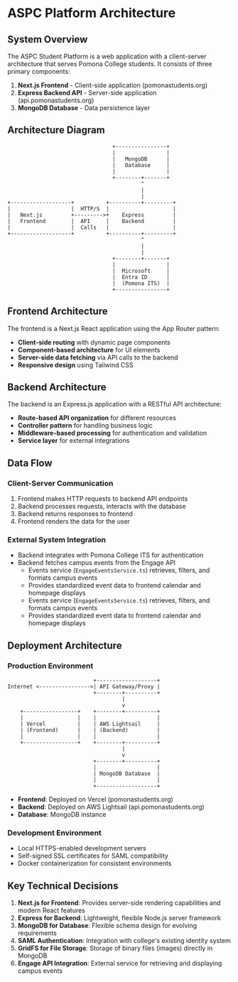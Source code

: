 # ASPC Platform Architecture

## System Overview

The ASPC Student Platform is a web application with a client-server architecture that serves Pomona College students. It consists of three primary components:

1. **Next.js Frontend** - Client-side application (pomonastudents.org)
2. **Express Backend API** - Server-side application (api.pomonastudents.org)
3. **MongoDB Database** - Data persistence layer

## Architecture Diagram

```
                                 +----------------+
                                 |                |
                                 |   MongoDB      |
                                 |   Database     |
                                 |                |
                                 +--------+-------+
                                          ^
                                          |
                                          |
+-------------------+          +----------+---------+
|                   |  HTTP/S  |                    |
|   Next.js         +--------->+    Express         |
|   Frontend        |  API     |    Backend         |
|                   |  Calls   |                    |
+-------------------+          +----------+---------+
                                          ^
                                          |
                                          |
                                 +--------+-------+
                                 |                |
                                 |  Microsoft     |
                                 |  Entra ID      |
                                 |  (Pomona ITS)  |
                                 +----------------+
```

## Frontend Architecture

The frontend is a Next.js React application using the App Router pattern:

- **Client-side routing** with dynamic page components
- **Component-based architecture** for UI elements
- **Server-side data fetching** via API calls to the backend
- **Responsive design** using Tailwind CSS

## Backend Architecture

The backend is an Express.js application with a RESTful API architecture:

- **Route-based API organization** for different resources
- **Controller pattern** for handling business logic
- **Middleware-based processing** for authentication and validation
- **Service layer** for external integrations

## Data Flow

### Client-Server Communication

1. Frontend makes HTTP requests to backend API endpoints
2. Backend processes requests, interacts with the database
3. Backend returns responses to frontend
4. Frontend renders the data for the user

### External System Integration

- Backend integrates with Pomona College ITS for authentication
- Backend fetches campus events from the Engage API
  - Events service (`EngageEventsService.ts`) retrieves, filters, and formats campus events
  - Provides standardized event data to frontend calendar and homepage displays
  - Events service (`EngageEventsService.ts`) retrieves, filters, and formats campus events
  - Provides standardized event data to frontend calendar and homepage displays

## Deployment Architecture

### Production Environment

```
                           +-------------------+
Internet <---------------->| API Gateway/Proxy |
                           +--------+----------+
                                    |
                                    v
    +-----------------+    +--------+----------+
    |                 |    |                   |
    | Vercel          |    | AWS Lightsail     |
    | (Frontend)      |    | (Backend)         |
    |                 |    |                   |
    +-----------------+    +--------+----------+
                                    |
                                    v
                           +--------+----------+
                           |                   |
                           | MongoDB Database  |
                           |                   |
                           +-------------------+
```

- **Frontend**: Deployed on Vercel (pomonastudents.org)
- **Backend**: Deployed on AWS Lightsail (api.pomonastudents.org)
- **Database**: MongoDB instance

### Development Environment

- Local HTTPS-enabled development servers
- Self-signed SSL certificates for SAML compatibility
- Docker containerization for consistent environments

## Key Technical Decisions

1. **Next.js for Frontend**: Provides server-side rendering capabilities and modern React features
2. **Express for Backend**: Lightweight, flexible Node.js server framework
3. **MongoDB for Database**: Flexible schema design for evolving requirements
4. **SAML Authentication**: Integration with college's existing identity system
5. **GridFS for File Storage**: Storage of binary files (images) directly in MongoDB
6. **Engage API Integration**: External service for retrieving and displaying campus events
